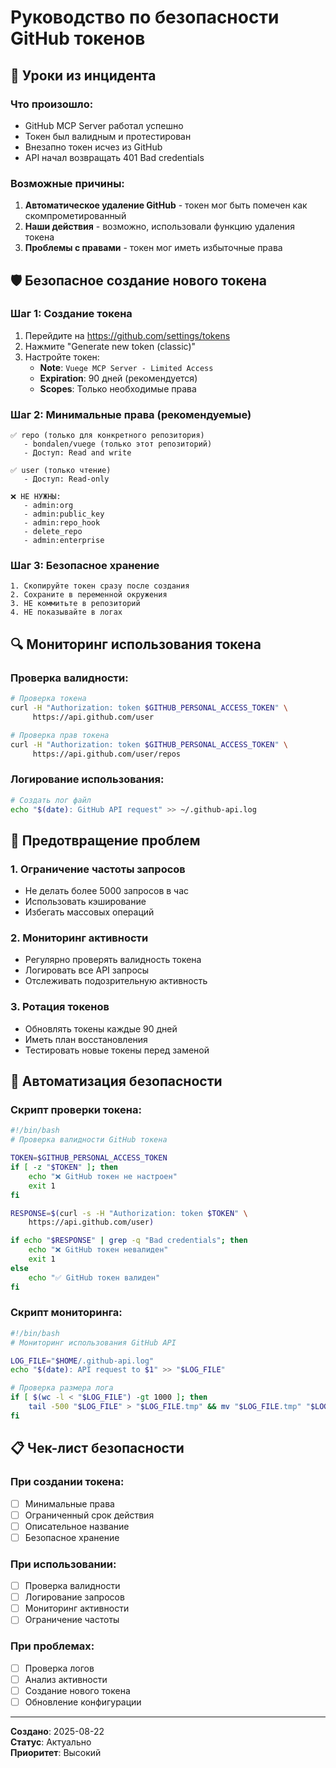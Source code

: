 # Руководство по безопасности GitHub токенов

## 🚨 Уроки из инцидента

### Что произошло:
- GitHub MCP Server работал успешно
- Токен был валидным и протестирован
- Внезапно токен исчез из GitHub
- API начал возвращать 401 Bad credentials

### Возможные причины:
1. **Автоматическое удаление GitHub** - токен мог быть помечен как скомпрометированный
2. **Наши действия** - возможно, использовали функцию удаления токена
3. **Проблемы с правами** - токен мог иметь избыточные права

## 🛡️ Безопасное создание нового токена

### Шаг 1: Создание токена
1. Перейдите на https://github.com/settings/tokens
2. Нажмите "Generate new token (classic)"
3. Настройте токен:
   - **Note**: `Vuege MCP Server - Limited Access`
   - **Expiration**: 90 дней (рекомендуется)
   - **Scopes**: Только необходимые права

### Шаг 2: Минимальные права (рекомендуемые)
```
✅ repo (только для конкретного репозитория)
   - bondalen/vuege (только этот репозиторий)
   - Доступ: Read and write
   
✅ user (только чтение)
   - Доступ: Read-only
   
❌ НЕ НУЖНЫ:
   - admin:org
   - admin:public_key
   - admin:repo_hook
   - delete_repo
   - admin:enterprise
```

### Шаг 3: Безопасное хранение
```
1. Скопируйте токен сразу после создания
2. Сохраните в переменной окружения
3. НЕ коммитьте в репозиторий
4. НЕ показывайте в логах
```

## 🔍 Мониторинг использования токена

### Проверка валидности:
```bash
# Проверка токена
curl -H "Authorization: token $GITHUB_PERSONAL_ACCESS_TOKEN" \
     https://api.github.com/user

# Проверка прав токена
curl -H "Authorization: token $GITHUB_PERSONAL_ACCESS_TOKEN" \
     https://api.github.com/user/repos
```

### Логирование использования:
```bash
# Создать лог файл
echo "$(date): GitHub API request" >> ~/.github-api.log
```

## 🚨 Предотвращение проблем

### 1. Ограничение частоты запросов
- Не делать более 5000 запросов в час
- Использовать кэширование
- Избегать массовых операций

### 2. Мониторинг активности
- Регулярно проверять валидность токена
- Логировать все API запросы
- Отслеживать подозрительную активность

### 3. Ротация токенов
- Обновлять токены каждые 90 дней
- Иметь план восстановления
- Тестировать новые токены перед заменой

## 🔧 Автоматизация безопасности

### Скрипт проверки токена:
```bash
#!/bin/bash
# Проверка валидности GitHub токена

TOKEN=$GITHUB_PERSONAL_ACCESS_TOKEN
if [ -z "$TOKEN" ]; then
    echo "❌ GitHub токен не настроен"
    exit 1
fi

RESPONSE=$(curl -s -H "Authorization: token $TOKEN" \
    https://api.github.com/user)

if echo "$RESPONSE" | grep -q "Bad credentials"; then
    echo "❌ GitHub токен невалиден"
    exit 1
else
    echo "✅ GitHub токен валиден"
fi
```

### Скрипт мониторинга:
```bash
#!/bin/bash
# Мониторинг использования GitHub API

LOG_FILE="$HOME/.github-api.log"
echo "$(date): API request to $1" >> "$LOG_FILE"

# Проверка размера лога
if [ $(wc -l < "$LOG_FILE") -gt 1000 ]; then
    tail -500 "$LOG_FILE" > "$LOG_FILE.tmp" && mv "$LOG_FILE.tmp" "$LOG_FILE"
fi
```

## 📋 Чек-лист безопасности

### При создании токена:
- [ ] Минимальные права
- [ ] Ограниченный срок действия
- [ ] Описательное название
- [ ] Безопасное хранение

### При использовании:
- [ ] Проверка валидности
- [ ] Логирование запросов
- [ ] Мониторинг активности
- [ ] Ограничение частоты

### При проблемах:
- [ ] Проверка логов
- [ ] Анализ активности
- [ ] Создание нового токена
- [ ] Обновление конфигурации

---
**Создано**: 2025-08-22  
**Статус**: Актуально  
**Приоритет**: Высокий